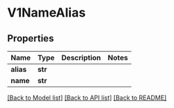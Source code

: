 # V1NameAlias

## Properties
Name | Type | Description | Notes
------------ | ------------- | ------------- | -------------
**alias** | **str** |  | 
**name** | **str** |  | 

[[Back to Model list]](../vela-client/README.md#documentation-for-models) [[Back to API list]](../vela-client/README.md#documentation-for-api-endpoints) [[Back to README]](../vela-client/README.md)

